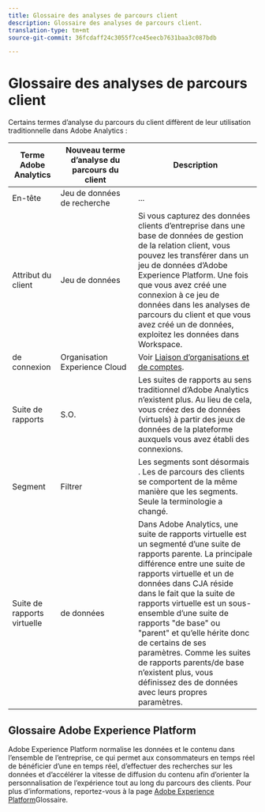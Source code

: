 ```yaml
---
title: Glossaire des analyses de parcours client
description: Glossaire des analyses de parcours client.
translation-type: tm+mt
source-git-commit: 36fcdaff24c3055f7ce45eecb7631baa3c087bdb

---
```



# Glossaire des analyses de parcours client

Certains termes d’analyse du parcours du client diffèrent de leur utilisation traditionnelle dans Adobe Analytics :

| Terme Adobe Analytics | Nouveau terme d’analyse du parcours du client | Description |
|---|---|---|
| En-tête | Jeu de données de recherche | ... |
| Attribut du client | Jeu de données  | Si vous capturez des données clients d’entreprise dans une base de données de gestion de la relation client, vous pouvez les transférer dans un jeu de données  d’Adobe Experience Platform. Une fois que vous avez créé une connexion à ce jeu de données dans les analyses de parcours du client et que vous avez créé un  de données, exploitez les données dans Workspace. |
| de connexion  | Organisation Experience Cloud | Voir [Liaison d’organisations et de comptes](https://docs.adobe.com/content/help/en/core-services/interface/manage-users-and-products/organizations.html#topic_C31CB834F109465A82ED57FF0563B3F1). |
| Suite de rapports | S.O. | Les suites de rapports au sens traditionnel d’Adobe Analytics n’existent plus. Au lieu de cela, vous créez des de [](/help/data-views/create-dataview.md) données (virtuels) à partir des jeux de données de la plateforme auxquels vous avez établi des connexions. |
| Segment | Filtrer | Les segments sont désormais . Les  de parcours des clients se comportent de la même manière que les segments. Seule la terminologie a changé. |
| Suite de rapports virtuelle |  de données | Dans Adobe Analytics, une suite de rapports virtuelle est un  segmenté d’une suite de rapports parente. La principale différence entre une suite de rapports virtuelle et un de données dans CJA réside dans le fait que la suite de rapports virtuelle est un sous-ensemble d’une suite de rapports &quot;de base&quot; ou &quot;parent&quot; et qu’elle hérite donc de certains de ses paramètres. Comme les suites de rapports parents/de base n’existent plus, vous définissez des  de données avec leurs propres paramètres. |

## Glossaire Adobe Experience Platform

Adobe Experience Platform normalise les données et le contenu dans l’ensemble de l’entreprise, ce qui permet aux consommateurs en temps réel de bénéficier d’une  en temps réel, d’effectuer des recherches sur les données et d’accélérer la vitesse de diffusion du contenu afin d’orienter la personnalisation de l’expérience tout au long du parcours des clients.
Pour plus d’informations, reportez-vous à la page [Adobe Experience Platform](https://www.adobe.io/apis/experienceplatform/home/services/acp-glossary.html)Glossaire.
